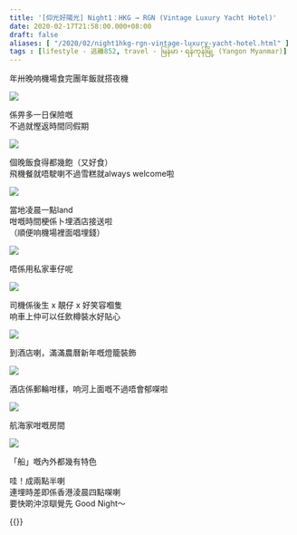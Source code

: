 ```yaml
---
title: '[仰光好陽光] Night1：HKG → RGN (Vintage Luxury Yacht Hotel)'
date: 2020-02-17T21:58:00.000+08:00
draft: false
aliases: [ "/2020/02/night1hkg-rgn-vintage-luxury-yacht-hotel.html" ]
tags : [lifestyle - 逃離852, travel - မြန်မာ・ရန်ကုန်မြို့ (Yangon Myanmar)]
---
```


年卅晚响機場食完團年飯就搭夜機  

![](/images/yangon0z1.jpg)

係畀多一日保險嘅  
不過就慳返時間同假期  

![](/images/yangon0z2.jpg)

個晚飯食得都幾飽（又好食）  
飛機餐就唔駛喇不過雪糕就always welcome啦  

![](/images/yangon0z3.jpg)

當地凌晨一點land  
咁嘅時間梗係卜埋酒店接送啦  
（順便响機場裡面唱埋錢）  

![](/images/yangon0z4.jpg)

唔係用私家車仔呢  

![](/images/yangon0z5.jpg)

司機係後生 x 靚仔 x 好笑容嗰隻  
响車上仲可以任飲樽裝水好貼心  

![](/images/yangon0z6.jpg)

到酒店喇，滿滿農曆新年嘅燈籠裝飾  

![](/images/yangon0z7.jpg)

酒店係郵輪咁樣，响河上面嘅不過唔會郁㗎啦  

![](/images/yangon0z8.jpg)

航海家咁嘅房間  

![](/images/yangon0z9.jpg)

「船」嘅內外都幾有特色  
  
  
哇！成兩點半喇  
連埋時差即係香港淩晨四點㗎喇  
要快啲沖涼瞓覺先 Good Night～  
  
{{<yangon>}}
